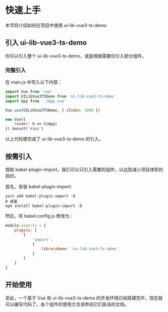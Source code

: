 # 快速上手

本节将介绍如何在项目中使用 ui-lib-vue3-ts-demo

## 引入 ui-lib-vue3-ts-demo

你可以引入整个 ui-lib-vue3-ts-demo，或是根据需要仅引入部分组件。

### 完整引入

在 main.js 中写入以下内容：

```js
import Vue from 'vue'
import UILibVue3TSDemo from 'ui-lib-vue3-ts-demo'
import App from './App.vue'

Vue.use(UILibVue3TSDemo, { zIndex: 5000 })

new Vue({
    render: h => h(App)
}).$mount('#app')
```

以上代码便完成了 ui-lib-vue3-ts-demo 的引入。

## 按需引入

借助 babel-plugin-import，我们可以只引入需要的组件，以达到减小项目体积的目的。

首先，安装 babel-plugin-import:

```shell
yarn add babel-plugin-import -D
# 或者
npm install babel-plugin-import -D
```

然后，将 babel.config.js 修改为：

```js
module.exports = {
    plugins: [
        [
            'import',
            {
                libraryName: 'ui-lib-vue3-ts-demo'
            }
        ]
    ]
}
```

## 开始使用

至此，一个基于 Vue 和 ui-lib-vue3-ts-demo 的开发环境已经搭建完毕，现在就可以编写代码了。各个组件的使用方法请参阅它们各自的文档。

